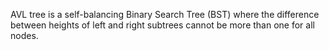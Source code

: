 AVL tree is a self-balancing Binary Search Tree (BST) where the difference between heights of left and right subtrees cannot be more than one for all nodes.
